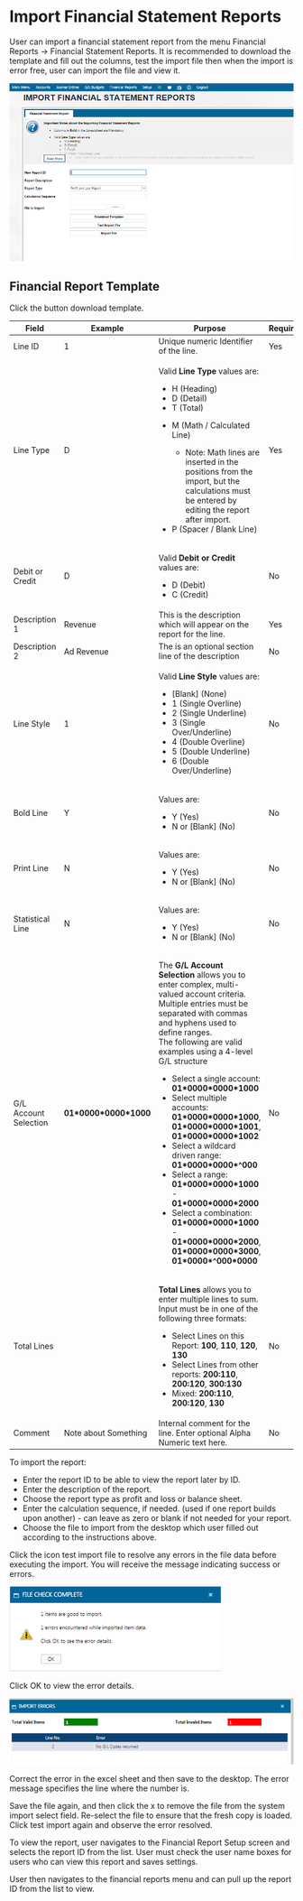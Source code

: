 # Import Financial Statement Reports

User can import a financial statement report from the menu Financial Reports -> Financial Statement Reports. It is recommended to download the template and fill out the columns, test the import file then when the import is error free, user can import the file and view it.

![](<../../../../.gitbook/assets/3 (60).png>)

## Financial Report Template

Click the button download template.

<table><thead><tr><th width="137">Field</th><th width="134">Example</th><th width="425">Purpose</th><th>Required?</th></tr></thead><tbody><tr><td>Line ID</td><td>1</td><td>Unique numeric Identifier of the line.</td><td>Yes</td></tr><tr><td>Line Type</td><td>D</td><td><p>Valid <strong>Line Type</strong> values are:</p><ul><li>H (Heading)</li><li>D (Detail)</li><li>T (Total)</li><li><p>M (Math / Calculated Line)</p><ul><li>Note: Math lines are inserted in the positions from the import, but the calculations must be entered by editing the report after import.</li></ul></li><li>P (Spacer / Blank Line)</li></ul></td><td>Yes</td></tr><tr><td>Debit or Credit</td><td>D</td><td><p>Valid <strong>Debit or Credit</strong> values are:</p><ul><li>D (Debit)</li><li>C (Credit)</li></ul></td><td>No</td></tr><tr><td>Description 1</td><td>Revenue</td><td>This is the description which will appear on the report for the line.</td><td>Yes</td></tr><tr><td>Description 2</td><td>Ad Revenue</td><td>The is an optional section line of the description</td><td>No</td></tr><tr><td>Line Style</td><td>1</td><td><p>Valid <strong>Line Style</strong> values are:</p><ul><li>[Blank] (None)</li><li>1 (Single Overline)</li><li>2 (Single Underline)</li><li>3 (Single Over/Underline)</li><li>4 (Double Overline)</li><li>5 (Double Underline)</li><li>6 (Double Over/Underline)</li></ul></td><td>No</td></tr><tr><td>Bold Line</td><td>Y</td><td><p>Values are:</p><ul><li>Y (Yes)</li><li>N or [Blank] (No)</li></ul></td><td>No</td></tr><tr><td>Print Line</td><td>N</td><td><p>Values are:</p><ul><li>Y (Yes)</li><li>N or [Blank] (No)</li></ul></td><td>No</td></tr><tr><td>Statistical Line</td><td>N</td><td><p>Values are:</p><ul><li>Y (Yes)</li><li>N or [Blank] (No)</li></ul></td><td>No</td></tr><tr><td>G/L Account Selection</td><td><strong>01*0000*0000*1000</strong></td><td><p>The <strong>G/L Account Selection</strong> allows you to enter complex, multi-valued account criteria. Multiple entries must be separated with commas and hyphens used to define ranges.<br>The following are valid examples using a 4-level G/L structure</p><ul><li>Select a single account: <strong>01*0000*0000*1000</strong></li><li>Select multiple accounts: <strong>01*0000*0000*1000</strong>, <strong>01*0000*0000*1001</strong>, <strong>01*0000*0000*1002</strong></li><li>Select a wildcard driven range: <strong>01*0000*0000*^000</strong></li><li>Select a range: <strong>01*0000*0000*1000</strong> - <strong>01*0000*0000*2000</strong></li><li>Select a combination: <strong>01*0000*0000*1000</strong> - <strong>01*0000*0000*2000</strong>, <strong>01*0000*0000*3000</strong>, <strong>01*0000*^000*0000</strong></li></ul></td><td>No</td></tr><tr><td>Total Lines</td><td></td><td><p><strong>Total Lines</strong> allows you to enter multiple lines to sum. Input must be in one of the following three formats:</p><ul><li>Select Lines on this Report: <strong>100</strong>, <strong>110</strong>, <strong>120</strong>, <strong>130</strong></li><li>Select Lines from other reports: <strong>200:110</strong>, <strong>200:120</strong>, <strong>300:130</strong></li><li>Mixed: <strong>200:110</strong>, <strong>200:120</strong>, <strong>130</strong></li></ul></td><td>No</td></tr><tr><td>Comment</td><td>Note about Something</td><td>Internal comment for the line. Enter optional Alpha Numeric text here.</td><td>No</td></tr></tbody></table>

To import the report:

* Enter the report ID to be able to view the report later by ID.
* Enter the description of the report.
* Choose the report type as profit and loss or balance sheet.
* Enter the calculation sequence, if needed. (used if one report builds upon another) - can leave as zero or blank if not needed for your report.
* Choose the file to import from the desktop which user filled out according to the instructions above.

Click the icon test import file to resolve any errors in the file data before executing the import. You will receive the message indicating success or errors.

![](<../../../../.gitbook/assets/4 (55).png>)

Click OK to view the error details.

![](<../../../../.gitbook/assets/5 (71).png>)

Correct the error in the excel sheet and then save to the desktop. The error message specifies the line where the number is.

Save the file again, and then click the x to remove the file from the system import select field. Re-select the file to ensure that the fresh copy is loaded. Click test import again and observe the error resolved.

To view the report, user navigates to the Financial Report Setup screen and selects the report ID from the list. User must check the user name boxes for users who can view this report and saves settings.

User then navigates to the financial reports menu and can pull up the report ID from the list to view.
